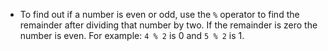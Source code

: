 - To find out if a number is even or odd, use the `%` operator to find the remainder after dividing that number by two. If the remainder is zero the number is even. For example: `4 % 2` is 0 and `5 % 2` is 1.
